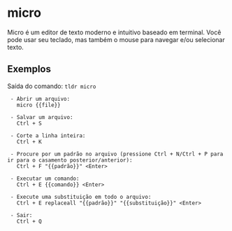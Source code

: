 # micro

Micro é um editor de texto moderno e intuitivo baseado em terminal. Você pode usar seu teclado, mas também o mouse para navegar e/ou selecionar texto.

## Exemplos

Saída do comando: `tldr micro`

```
 - Abrir um arquivo:
   micro {{file}}

 - Salvar um arquivo:
   Ctrl + S

 - Corte a linha inteira:
   Ctrl + K

 - Procure por um padrão no arquivo (pressione Ctrl + N/Ctrl + P para ir para o casamento posterior/anterior):
   Ctrl + F "{{padrão}}" <Enter>

 - Executar um comando:
   Ctrl + E {{comando}} <Enter>

 - Execute uma substituição em todo o arquivo:
   Ctrl + E replaceall "{{padrão}}" "{{substituição}}" <Enter>

 - Sair:
   Ctrl + Q
```